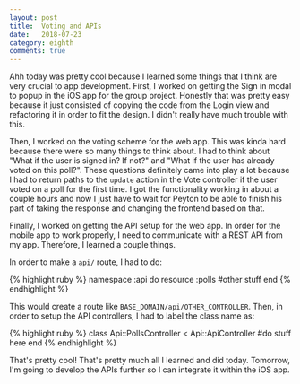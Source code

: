 ```yaml
---
layout: post
title:  Voting and APIs
date:   2018-07-23
category: eighth
comments: true
---
```


Ahh today was pretty cool because I learned some things that I think are very crucial to app development. 
First, I worked on getting the Sign in modal to popup in the iOS app for the group project. Honestly that was pretty easy because it just consisted of copying the code from the Login view and refactoring it in order to fit the design. I didn't really have much trouble with this. 

Then, I worked on the voting scheme for the web app. This was kinda hard because there were so many things to think about. I had to think about "What if the user is signed in? If not?" and "What if the user has already voted on this poll?". These questions definitely came into play a lot because I had to return paths to the `update` action in the Vote controller if the user voted on a poll for the first time. I got the functionality working in about a couple hours and now I just have to wait for Peyton to be able to finish his part of taking the response and changing the frontend based on that. 

Finally, I worked on getting the API setup for the web app. In order for the mobile app to work properly, I need to communicate with a REST API from my app. Therefore, I learned a couple things. 

In order to make a `api/` route, I had to do:

{% highlight ruby %}
  namespace :api do
    resource :polls
    #other stuff
  end
{% endhighlight %}

This would create a route like `BASE_DOMAIN/api/OTHER_CONTROLLER`. Then, in order to setup the API controllers, I had to label the class name as:

{% highlight ruby %}
class Api::PollsController < Api::ApiController
  #do stuff here
end
{% endhighlight %}

That's pretty cool! That's pretty much all I learned and did today. Tomorrow, I'm going to develop the APIs further so I can integrate it within the iOS app. 